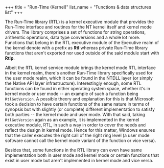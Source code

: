 +++
title = "Run-Time (Kernel)"
list_name = "Functions & data structures list"
+++

The Run-Time library (RTL) is a kernel executive module that provides the Run-Time interface and routines for the NT kernel itself and kernel mode drivers. The library comprises a set of functions for string operations, arithemtic operations, data type conversions and a whole lot more. Functions that belong in the RTL executive module of the Executive realm of the kernel denote with a prefix as **Rtl** whereas private Run-Time library functions that aren't exported nor used outside of the said module start with **Rtlp**.

Albeit the RTL kernel service module brings the kernel mode RTL interface in the kernel realm, there's another Run-Time library specifically used for the user mode realm, which it can be found in the NTDLL layer (or simply the Native API layer infrastructure). Interestingly enough, some RTL functions can be found in either operating system space, whether it's in kernel mode or user mode -- an example of such a function being `RtlGetVersion`. A possible theory and explanation for this is that Microsoft took a decision to have certain functions of the same nature in terms of synopsis but with slightly (or complete) different implementation to satisfy both parties -- the kernel mode and user mode. With that said, taking `RtlGetVersion` again as an example, it is implemented in the kernel executive module, RTL, in such a way in order to cover the needs and reflect the design in kernel mode. Hence for this matter, Windows ensures that the caller executes the right call of the right ring level (a user mode software cannot call the kernel mode variant of the function or vice versa).

Besides that, some functions in the RTL library can even have same implementation both in user mode and kernel mode or certain functions that exist in user mode but aren't implemented in kernel mode and vice versa.